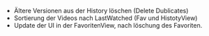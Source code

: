 - Ältere Versionen aus der History löschen (Delete Dublicates)
- Sortierung der Videos nach LastWatched (Fav und HistotyView)
- Update der UI in der FavoritenView, nach löschung des Favoriten.
